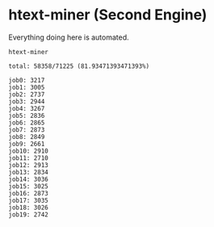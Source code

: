 # htext-miner (Second Engine)

Everything doing here is automated.

```
htext-miner

total: 58358/71225 (81.93471393471393%)

job0: 3217
job1: 3005
job2: 2737
job3: 2944
job4: 3267
job5: 2836
job6: 2865
job7: 2873
job8: 2849
job9: 2661
job10: 2910
job11: 2710
job12: 2913
job13: 2834
job14: 3036
job15: 3025
job16: 2873
job17: 3035
job18: 3026
job19: 2742
```